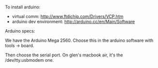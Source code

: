 To install arduino:

* virtual comm: http://www.ftdichip.com/Drivers/VCP.htm
* arduino dev environment: http://arduino.cc/en/Main/Software
    
Arduino specs:

We have the Arduino Mega 2560. Choose this in the arduino software with tools -> board.

Then choose the serial port. On glen's macbook air, it's the /dev/tty.usbmodem one.
